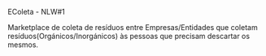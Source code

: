 EColeta - NLW#1

Marketplace de coleta de resíduos entre Empresas/Entidades que coletam resíduos(Orgánicos/Inorgánicos) às pessoas que precisam descartar os mesmos.
